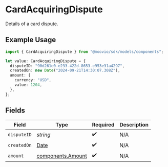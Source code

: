 # CardAcquiringDispute

Details of a card dispute.

## Example Usage

```typescript
import { CardAcquiringDispute } from "@moovio/sdk/models/components";

let value: CardAcquiringDispute = {
  disputeID: "90d261e0-e233-422d-8653-e953e31a4297",
  createdOn: new Date("2024-09-21T14:30:07.308Z"),
  amount: {
    currency: "USD",
    value: 1204,
  },
};
```

## Fields

| Field                                                                                         | Type                                                                                          | Required                                                                                      | Description                                                                                   |
| --------------------------------------------------------------------------------------------- | --------------------------------------------------------------------------------------------- | --------------------------------------------------------------------------------------------- | --------------------------------------------------------------------------------------------- |
| `disputeID`                                                                                   | *string*                                                                                      | :heavy_check_mark:                                                                            | N/A                                                                                           |
| `createdOn`                                                                                   | [Date](https://developer.mozilla.org/en-US/docs/Web/JavaScript/Reference/Global_Objects/Date) | :heavy_check_mark:                                                                            | N/A                                                                                           |
| `amount`                                                                                      | [components.Amount](../../models/components/amount.md)                                        | :heavy_check_mark:                                                                            | N/A                                                                                           |
